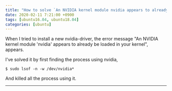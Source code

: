 ```yaml
---
title: "How to solve `An NVIDIA kernel module nvidia appears to already be loaded in your kernel`"
date: 2020-02-11 7:21:00 +0900
tags: [ubuntu16.04, ubuntu18.04]
categories: [ubuntu]
---
```

When I tried to install a new nvidia-driver, the error message
\"An NVIDIA kernel module 'nvidia' appears to already be loaded in your kernel\",
appears. 

I've solved it by first finding the process using nvidia,
```shell
$ sudo lsof -n -w /dev/nvidia*
```
And killed all the process using it.

- - -
